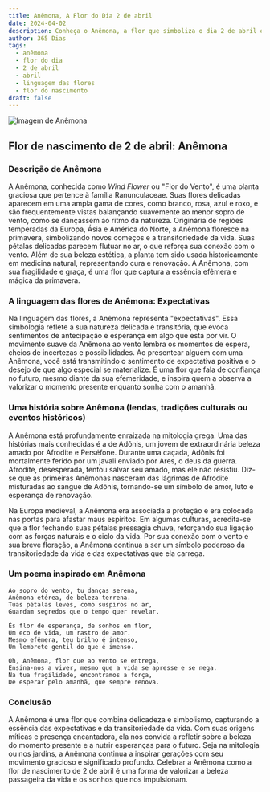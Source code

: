 ```yaml
---
title: Anêmona, A Flor do Dia 2 de abril
date: 2024-04-02
description: Conheça o Anêmona, a flor que simboliza o dia 2 de abril e seu significado 'Expectativas'. Explore a beleza e o simbolismo desta flor encantadora.
author: 365 Dias
tags:
  - anêmona
  - flor do dia
  - 2 de abril
  - abril
  - linguagem das flores
  - flor do nascimento
draft: false
---
```


![Imagem de Anêmona](https://cdn.pixabay.com/photo/2016/11/30/14/20/anemone-1872919_640.jpg#center)


## Flor de nascimento de 2 de abril: Anêmona

### Descrição de Anêmona

A Anêmona, conhecida como _Wind Flower_ ou "Flor do Vento", é uma planta graciosa que pertence à família Ranunculaceae. Suas flores delicadas aparecem em uma ampla gama de cores, como branco, rosa, azul e roxo, e são frequentemente vistas balançando suavemente ao menor sopro de vento, como se dançassem ao ritmo da natureza. Originária de regiões temperadas da Europa, Ásia e América do Norte, a Anêmona floresce na primavera, simbolizando novos começos e a transitoriedade da vida. Suas pétalas delicadas parecem flutuar no ar, o que reforça sua conexão com o vento. Além de sua beleza estética, a planta tem sido usada historicamente em medicina natural, representando cura e renovação. A Anêmona, com sua fragilidade e graça, é uma flor que captura a essência efêmera e mágica da primavera.

### A linguagem das flores de Anêmona: Expectativas

Na linguagem das flores, a Anêmona representa "expectativas". Essa simbologia reflete a sua natureza delicada e transitória, que evoca sentimentos de antecipação e esperança em algo que está por vir. O movimento suave da Anêmona ao vento lembra os momentos de espera, cheios de incertezas e possibilidades. Ao presentear alguém com uma Anêmona, você está transmitindo o sentimento de expectativa positiva e o desejo de que algo especial se materialize. É uma flor que fala de confiança no futuro, mesmo diante da sua efemeridade, e inspira quem a observa a valorizar o momento presente enquanto sonha com o amanhã.

### Uma história sobre Anêmona (lendas, tradições culturais ou eventos históricos)

A Anêmona está profundamente enraizada na mitologia grega. Uma das histórias mais conhecidas é a de Adônis, um jovem de extraordinária beleza amado por Afrodite e Perséfone. Durante uma caçada, Adônis foi mortalmente ferido por um javali enviado por Ares, o deus da guerra. Afrodite, desesperada, tentou salvar seu amado, mas ele não resistiu. Diz-se que as primeiras Anêmonas nasceram das lágrimas de Afrodite misturadas ao sangue de Adônis, tornando-se um símbolo de amor, luto e esperança de renovação.

Na Europa medieval, a Anêmona era associada a proteção e era colocada nas portas para afastar maus espíritos. Em algumas culturas, acredita-se que a flor fechando suas pétalas pressagia chuva, reforçando sua ligação com as forças naturais e o ciclo da vida. Por sua conexão com o vento e sua breve floração, a Anêmona continua a ser um símbolo poderoso da transitoriedade da vida e das expectativas que ela carrega.

### Um poema inspirado em Anêmona

```
Ao sopro do vento, tu danças serena,  
Anêmona etérea, de beleza terrena.  
Tuas pétalas leves, como suspiros no ar,  
Guardam segredos que o tempo quer revelar.  

És flor de esperança, de sonhos em flor,  
Um eco de vida, um rastro de amor.  
Mesmo efêmera, teu brilho é intenso,  
Um lembrete gentil do que é imenso.  

Oh, Anêmona, flor que ao vento se entrega,  
Ensina-nos a viver, mesmo que a vida se apresse e se nega.  
Na tua fragilidade, encontramos a força,  
De esperar pelo amanhã, que sempre renova.
```

### Conclusão

A Anêmona é uma flor que combina delicadeza e simbolismo, capturando a essência das expectativas e da transitoriedade da vida. Com suas origens míticas e presença encantadora, ela nos convida a refletir sobre a beleza do momento presente e a nutrir esperanças para o futuro. Seja na mitologia ou nos jardins, a Anêmona continua a inspirar gerações com seu movimento gracioso e significado profundo. Celebrar a Anêmona como a flor de nascimento de 2 de abril é uma forma de valorizar a beleza passageira da vida e os sonhos que nos impulsionam.